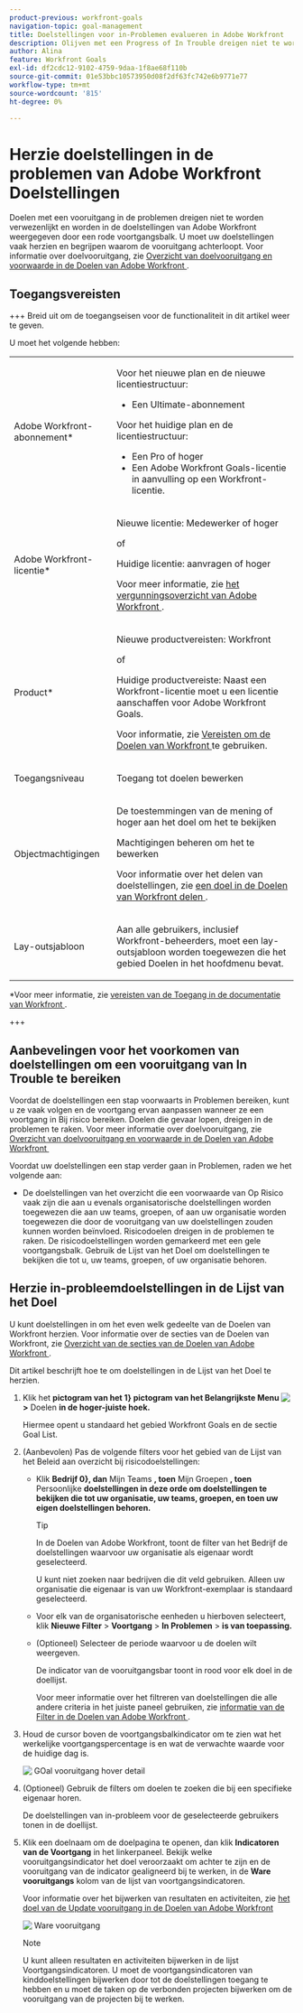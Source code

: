 ```yaml
---
product-previous: workfront-goals
navigation-topic: goal-management
title: Doelstellingen voor in-Problemen evalueren in Adobe Workfront
description: Olijven met een Progress of In Trouble dreigen niet te worden bereikt en worden in Adobe Workfront Goals weergegeven door een rode voortgangsbalk. U moet uw doelstellingen vaak herzien en begrijpen waarom de vooruitgang achterloopt.
author: Alina
feature: Workfront Goals
exl-id: df2cdc12-9102-4759-9daa-1f8ae68f110b
source-git-commit: 01e53bbc10573950d08f2df63fc742e6b9771e77
workflow-type: tm+mt
source-wordcount: '815'
ht-degree: 0%

---
```


# Herzie doelstellingen in de problemen van Adobe Workfront Doelstellingen

<!--Audited: 4/2025-->

<!--
<p>(NOTE: the status of goals in "red" used to be called At Risk. Now, it is "in trouble") </p>
-->

Doelen met een vooruitgang in de problemen dreigen niet te worden verwezenlijkt en worden in de doelstellingen van Adobe Workfront weergegeven door een rode voortgangsbalk. U moet uw doelstellingen vaak herzien en begrijpen waarom de vooruitgang achterloopt. Voor informatie over doelvooruitgang, zie [&#x200B; Overzicht van doelvooruitgang en voorwaarde in de Doelen van Adobe Workfront &#x200B;](../../workfront-goals/goal-management/calculate-goal-progress.md).

## Toegangsvereisten

+++ Breid uit om de toegangseisen voor de functionaliteit in dit artikel weer te geven.

U moet het volgende hebben:

<table style="table-layout:auto">
<col>
</col>
<col>
</col>
<tbody>
 <tr> 
   <td role="rowheader">Adobe Workfront-abonnement*</td> 
   <td> 
   <p>Voor het nieuwe plan en de nieuwe licentiestructuur:
  <ul><li>Een Ultimate-abonnement </li></ul>
   </p>
<p>Voor het huidige plan en de licentiestructuur: 
<ul><li> Een Pro of hoger </li>
  <li>Een Adobe Workfront Goals-licentie in aanvulling op een Workfront-licentie.</li></ul></p>
   </td> 
  </tr>
 <tr>
 <td role="rowheader">Adobe Workfront-licentie*</td>
 <td>
 <p>Nieuwe licentie: Medewerker of hoger</p>
 of
 <p>Huidige licentie: aanvragen of hoger</p> <p>Voor meer informatie, zie <a href="../../administration-and-setup/add-users/access-levels-and-object-permissions/wf-licenses.md" class="MCXref xref"> het vergunningsoverzicht van Adobe Workfront </a>.</p> </td>
 </tr>
 <tr>
 <td role="rowheader">Product*</td>
 <td>
  <p> Nieuwe productvereisten: Workfront</p>
  of
  <p>Huidige productvereiste: Naast een Workfront-licentie moet u een licentie aanschaffen voor Adobe Workfront Goals. </p> <p>Voor informatie, zie <a href="../../workfront-goals/goal-management/access-needed-for-wf-goals.md" class="MCXref xref"> Vereisten om de Doelen van Workfront </a> te gebruiken. </p> </td>
 </tr>
 <tr>
 <td role="rowheader">Toegangsniveau</td>
 <td> <p>Toegang tot doelen bewerken</p></td>
 </tr>
 <tr data-mc-conditions="">
 <td role="rowheader">Objectmachtigingen</td>
 <td>
  <div>
  <p>De toestemmingen van de mening of hoger aan het doel om het te bekijken</p>
  <p>Machtigingen beheren om het te bewerken</p>
  <p>Voor informatie over het delen van doelstellingen, zie <a href="../../workfront-goals/workfront-goals-settings/share-a-goal.md" class="MCXref xref"> een doel in de Doelen van Workfront delen </a>. </p>
  </div> </td>
 </tr>
 <tr>
   <td role="rowheader"><p>Lay-outsjabloon</p></td>
   <td> <p>Aan alle gebruikers, inclusief Workfront-beheerders, moet een lay-outsjabloon worden toegewezen die het gebied Doelen in het hoofdmenu bevat. </p>  
</td>
  </tr>
</tbody>
</table>

*Voor meer informatie, zie [&#x200B; vereisten van de Toegang in de documentatie van Workfront &#x200B;](/help/quicksilver/administration-and-setup/add-users/access-levels-and-object-permissions/access-level-requirements-in-documentation.md).

+++

## Aanbevelingen voor het voorkomen van doelstellingen om een vooruitgang van In Trouble te bereiken

Voordat de doelstellingen een stap voorwaarts in Problemen bereiken, kunt u ze vaak volgen en de voortgang ervan aanpassen wanneer ze een voortgang in Bij risico bereiken. Doelen die gevaar lopen, dreigen in de problemen te raken. Voor meer informatie over doelvooruitgang, zie [&#x200B; Overzicht van doelvooruitgang en voorwaarde in de Doelen van Adobe Workfront &#x200B;](../../workfront-goals/goal-management/calculate-goal-progress.md)

Voordat uw doelstellingen een stap verder gaan in Problemen, raden we het volgende aan:

* De doelstellingen van het overzicht die een voorwaarde van Op Risico vaak zijn die aan u evenals organisatorische doelstellingen worden toegewezen die aan uw teams, groepen, of aan uw organisatie worden toegewezen die door de vooruitgang van uw doelstellingen zouden kunnen worden beïnvloed. Risicodoelen dreigen in de problemen te raken. De risicodoelstellingen worden gemarkeerd met een gele voortgangsbalk. Gebruik de Lijst van het Doel om doelstellingen te bekijken die tot u, uw teams, groepen, of uw organisatie behoren.


## Herzie in-probleemdoelstellingen in de Lijst van het Doel

U kunt doelstellingen in om het even welk gedeelte van de Doelen van Workfront herzien. Voor informatie over de secties van de Doelen van Workfront, zie [&#x200B; Overzicht van de secties van de Doelen van Adobe Workfront &#x200B;](../../workfront-goals/goal-review-and-workfront-goals-sections/overview-of-wf-goals-sections.md).

Dit artikel beschrijft hoe te om doelstellingen in de Lijst van het Doel te herzien.

1. Klik het **pictogram van het 1&rbrace; pictogram van het Belangrijkste Menu ![&#x200B; &#x200B;](assets/main-menu-icon.png) >** Doelen **in de hoger-juiste hoek.**

   <!-- Add this when Shell is available to all: or (if available), click the **Main Menu** icon ![Main menu icon](../goal-management/assets/three-line-main-menu-icon.png) in the upper-left corner)
   -->

   Hiermee opent u standaard het gebied Workfront Goals en de sectie Goal List.

1. (Aanbevolen) Pas de volgende filters voor het gebied van de Lijst van het Beleid aan overzicht bij risicodoelstellingen:

   * Klik **Bedrijf 0&rbrace;, dan** Mijn Teams **, toen** Mijn Groepen **, toen** Persoonlijke **doelstellingen in deze orde om doelstellingen te bekijken die tot uw organisatie, uw teams, groepen, en toen uw eigen doelstellingen behoren.**

     >[!TIP]
     >
     >In de Doelen van Adobe Workfront, toont de filter van het Bedrijf de doelstellingen waarvoor uw organisatie als eigenaar wordt geselecteerd.
     >
     >
     >U kunt niet zoeken naar bedrijven die dit veld gebruiken. Alleen uw organisatie die eigenaar is van uw Workfront-exemplaar is standaard geselecteerd.

   * Voor elk van de organisatorische eenheden u hierboven selecteert, klik **Nieuwe Filter** > **Voortgang** > **In Problemen** > **is van toepassing.**
   * (Optioneel) Selecteer de periode waarvoor u de doelen wilt weergeven.

     De indicator van de vooruitgangsbar toont in rood voor elk doel in de doellijst.

     Voor meer informatie over het filtreren van doelstellingen die alle andere criteria in het juiste paneel gebruiken, zie [&#x200B; informatie van de Filter in de Doelen van Adobe Workfront &#x200B;](../../workfront-goals/goal-management/filter-information-wf-goals.md).

1. Houd de cursor boven de voortgangsbalkindicator om te zien wat het werkelijke voortgangspercentage is en wat de verwachte waarde voor de huidige dag is.

   ![&#x200B; GOal vooruitgang hover detail &#x200B;](assets/goal-progress-hover-over-detail-unshimmed.png)

1. (Optioneel) Gebruik de filters om doelen te zoeken die bij een specifieke eigenaar horen.

   De doelstellingen van in-probleem voor de geselecteerde gebruikers tonen in de doellijst.

1. Klik een doelnaam om de doelpagina te openen, dan klik **Indicatoren van de Voortgang** in het linkerpaneel. Bekijk welke vooruitgangsindicator het doel veroorzaakt om achter te zijn en de vooruitgang van de indicator gealigneerd bij te werken, in de **Ware vooruitgangs** kolom van de lijst van voortgangsindicatoren.

   Voor informatie over het bijwerken van resultaten en activiteiten, zie [&#x200B; het doel van de Update vooruitgang in de Doelen van Adobe Workfront &#x200B;](../goal-review-and-workfront-goals-sections/check-in-goals.md)

   ![&#x200B; Ware vooruitgang &#x200B;](assets/actual-progress-editable-column-in-indicator-list-unshimmed.png)

   >[!NOTE]
   >
   >U kunt alleen resultaten en activiteiten bijwerken in de lijst Voortgangsindicatoren. U moet de voortgangsindicatoren van kinddoelstellingen bijwerken door tot de doelstellingen toegang te hebben en u moet de taken op de verbonden projecten bijwerken om de vooruitgang van de projecten bij te werken.


